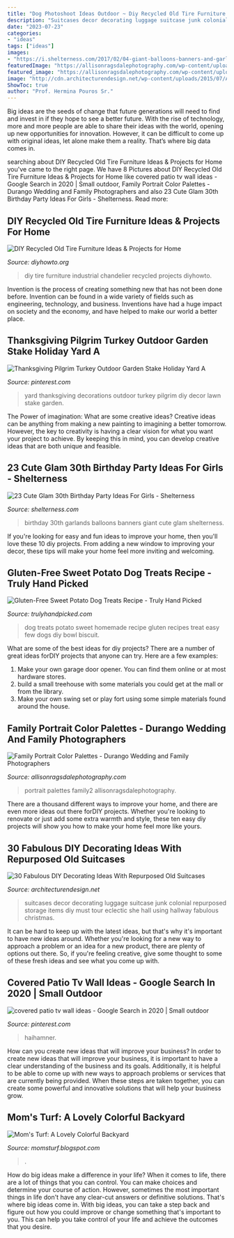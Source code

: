 ```yaml
---
title: "Dog Photoshoot Ideas Outdoor ~ Diy Recycled Old Tire Furniture Ideas &amp; Projects For Home"
description: "Suitcases decor decorating luggage suitcase junk colonial repurposed storage items diy must tour eclectic she hall using hallway fabulous christmas"
date: "2023-07-23"
categories:
- "ideas"
tags: ["ideas"]
images:
- "https://i.shelterness.com/2017/02/04-giant-balloons-banners-and-garlands.jpg"
featuredImage: "https://allisonragsdalephotography.com/wp-content/uploads/2014/01/Family2-1024x1024.jpg"
featured_image: "https://allisonragsdalephotography.com/wp-content/uploads/2014/01/Family2-1024x1024.jpg"
image: "http://cdn.architecturendesign.net/wp-content/uploads/2015/07/AD-Old-Suitcases-Decor-25.jpg"
ShowToc: true
author: "Prof. Hermina Pouros Sr."
---
```



Big ideas are the seeds of change that future generations will need to find and invest in if they hope to see a better future. With the rise of technology, more and more people are able to share their ideas with the world, opening up new opportunities for innovation. However, it can be difficult to come up with original ideas, let alone make them a reality. That’s where big data comes in.

	

		
searching about DIY Recycled Old Tire Furniture Ideas &amp; Projects for Home you've came to the right page. We have 8 Pictures about DIY Recycled Old Tire Furniture Ideas &amp; Projects for Home like covered patio tv wall ideas - Google Search in 2020 | Small outdoor, Family Portrait Color Palettes - Durango Wedding and Family Photographers and also 23 Cute Glam 30th Birthday Party Ideas For Girls - Shelterness. Read more:
		
    
## DIY Recycled Old Tire Furniture Ideas &amp; Projects For Home

<img loading=lazy src="http://www.diyhowto.org/wp-content/uploads/DIYHowto-DIY-Old-Tire-Furniture-Ideas-Projects-19.jpg" onerror="this.onerror=null;this.src='https://tse4.mm.bing.net/th?id=OIP.21zJs4BZGwPapr5UDh7RlQHaQo&amp;pid=15.1';" alt="DIY Recycled Old Tire Furniture Ideas &amp; Projects for Home">

_Source: diyhowto.org_

>diy tire furniture industrial chandelier recycled projects diyhowto. 

	

Invention is the process of creating something new that has not been done before. Invention can be found in a wide variety of fields such as engineering, technology, and business. Inventions have had a huge impact on society and the economy, and have helped to make our world a better place.

    
## Thanksgiving Pilgrim Turkey Outdoor Garden Stake Holiday Yard A

<img loading=lazy src="https://i.pinimg.com/736x/e0/e4/9f/e0e49f956e7f1cf5ef2be97c8831a5b0--yard-decorations-halloween-decorations.jpg" onerror="this.onerror=null;this.src='https://tse4.mm.bing.net/th?id=OIP.78M6nxgXoKIGhVqytgQV3QHaJ3&amp;pid=15.1';" alt="Thanksgiving Pilgrim Turkey Outdoor Garden Stake Holiday Yard A">

_Source: pinterest.com_

>yard thanksgiving decorations outdoor turkey pilgrim diy decor lawn stake garden. 

	

The Power of imagination: What are some creative ideas?
Creative ideas can be anything from making a new painting to imagining a better tomorrow. However, the key to creativity is having a clear vision for what you want your project to achieve. By keeping this in mind, you can develop creative ideas that are both unique and feasible.

    
## 23 Cute Glam 30th Birthday Party Ideas For Girls - Shelterness

<img loading=lazy src="https://i.shelterness.com/2017/02/04-giant-balloons-banners-and-garlands.jpg" onerror="this.onerror=null;this.src='https://tse2.mm.bing.net/th?id=OIP.uexFYFHb_cbRifhb0lJRcQHaJ4&amp;pid=15.1';" alt="23 Cute Glam 30th Birthday Party Ideas For Girls - Shelterness">

_Source: shelterness.com_

>birthday 30th garlands balloons banners giant cute glam shelterness. 

	

If you're looking for easy and fun ideas to improve your home, then you'll love these 10 diy projects. From adding a new window to improving your decor, these tips will make your home feel more inviting and welcoming.

    
## Gluten-Free Sweet Potato Dog Treats Recipe - Truly Hand Picked

<img loading=lazy src="https://trulyhandpicked.com/wp-content/uploads/2019/08/1565024443aldtcikyenurhdp.jpg" onerror="this.onerror=null;this.src='https://tse3.mm.bing.net/th?id=OIP.idizgsX1khRyJ_XlTDEAugHaLH&amp;pid=15.1';" alt="Gluten-Free Sweet Potato Dog Treats Recipe - Truly Hand Picked">

_Source: trulyhandpicked.com_

>dog treats potato sweet homemade recipe gluten recipes treat easy few dogs diy bowl biscuit. 

	

What are some of the best ideas for diy projects?
There are a number of great ideas forDIY projects that anyone can try. Here are a few examples: 
1. Make your own garage door opener. You can find them online or at most hardware stores.
2. build a small treehouse with some materials you could get at the mall or from the library.
3. Make your own swing set or play fort using some simple materials found around the house.

    
## Family Portrait Color Palettes - Durango Wedding And Family Photographers

<img loading=lazy src="https://allisonragsdalephotography.com/wp-content/uploads/2014/01/Family2-1024x1024.jpg" onerror="this.onerror=null;this.src='https://tse2.mm.bing.net/th?id=OIP.5knYDob4cgbg-H9sUH6_LgHaHa&amp;pid=15.1';" alt="Family Portrait Color Palettes - Durango Wedding and Family Photographers">

_Source: allisonragsdalephotography.com_

>portrait palettes family2 allisonragsdalephotography. 

	

There are a thousand different ways to improve your home, and there are even more ideas out there forDIY projects. Whether you're looking to renovate or just add some extra warmth and style, these ten easy diy projects will show you how to make your home feel more like yours.

    
## 30 Fabulous DIY Decorating Ideas With Repurposed Old Suitcases

<img loading=lazy src="http://cdn.architecturendesign.net/wp-content/uploads/2015/07/AD-Old-Suitcases-Decor-25.jpg" onerror="this.onerror=null;this.src='https://tse2.mm.bing.net/th?id=OIP.lApe2fHoRGwsrtaEgaX7iAHaJ4&amp;pid=15.1';" alt="30 Fabulous DIY Decorating Ideas With Repurposed Old Suitcases">

_Source: architecturendesign.net_

>suitcases decor decorating luggage suitcase junk colonial repurposed storage items diy must tour eclectic she hall using hallway fabulous christmas. 

	

It can be hard to keep up with the latest ideas, but that's why it's important to have new ideas around. Whether you're looking for a new way to approach a problem or an idea for a new product, there are plenty of options out there. So, if you're feeling creative, give some thought to some of these fresh ideas and see what you come up with.

    
## Covered Patio Tv Wall Ideas - Google Search In 2020 | Small Outdoor

<img loading=lazy src="https://i.pinimg.com/736x/df/73/bc/df73bc8b079438a6e7ffd773c78f6d3c.jpg" onerror="this.onerror=null;this.src='https://tse4.mm.bing.net/th?id=OIP.ZSwh_u5VeA-xZEmTzTFOOgHaEw&amp;pid=15.1';" alt="covered patio tv wall ideas - Google Search in 2020 | Small outdoor">

_Source: pinterest.com_

>haihamner. 

	

How can you create new ideas that will improve your business?
In order to create new ideas that will improve your business, it is important to have a clear understanding of the business and its goals. Additionally, it is helpful to be able to come up with new ways to approach problems or services that are currently being provided. When these steps are taken together, you can create some powerful and innovative solutions that will help your business grow.

    
## Mom&#039;s Turf: A Lovely Colorful Backyard

<img loading=lazy src="http://4.bp.blogspot.com/-rjSyDqvnPPo/UX1WK3qJuuI/AAAAAAAAR78/QYDKsfbAo78/s640/10.jpg" onerror="this.onerror=null;this.src='https://tse1.mm.bing.net/th?id=OIP.m3ufe6hVEzJwJBD6F22igwHaJ4&amp;pid=15.1';" alt="Mom&#039;s Turf: A Lovely Colorful Backyard">

_Source: momsturf.blogspot.com_

>. 

	

How do big ideas make a difference in your life?
When it comes to life, there are a lot of things that you can control. You can make choices and determine your course of action. However, sometimes the most important things in life don't have any clear-cut answers or definitive solutions. That's where big ideas come in. With big ideas, you can take a step back and figure out how you could improve or change something that's important to you. This can help you take control of your life and achieve the outcomes that you desire.

